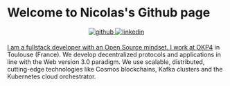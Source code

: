 # Welcome to Nicolas's Github page


<div align="center">
<a href="https://github.com/nperon" target="_blank">
<img src=https://img.shields.io/badge/github-%2324292e.svg?&style=for-the-badge&logo=github&logoColor=white alt=github style="margin-bottom: 5px;" />
</a>
<a href="https://www.linkedin.com/in/nicolas-peron-52b250140/" target="_blank">
<img src=https://img.shields.io/badge/linkedin-%231E77B5.svg?&style=for-the-badge&logo=linkedin&logoColor=white alt=linkedin style="margin-bottom: 5px;" />
</div>

I am a fullstack developer with an Open Source mindset. 
I work at [OKP4](http://www.okp4.com) in Toulouse (France). 
We develop decentralized protocols and applications in line with
the Web version 3.0 paradigm. 
We use scalable, distributed, cutting-edge technologies like 
Cosmos blockchains, Kafka clusters and the Kubernetes cloud orchestrator.


